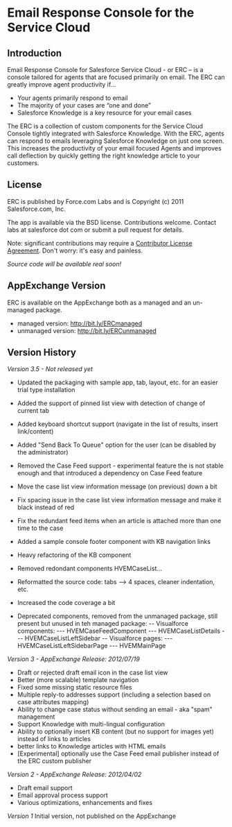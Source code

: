 Email Response Console for the Service Cloud
============================================

Introduction
------------
Email Response Console for Salesforce Service Cloud - or ERC – is a console tailored for agents that are focused primarily on email. The ERC can greatly improve agent productivity if...

- Your agents primarily respond to email
- The majority of your cases are “one and done”
- Salesforce Knowledge is a key resource for your email cases


The ERC is a collection of custom components for the Service Cloud Console tightly integrated with Salesforce Knowledge. With the ERC, agents can respond to emails leveraging Salesforce Knowledge on just one screen. This increases the productivity of your email focused Agents and improves call deflection by quickly getting the right knowledge article to your customers.


License
-------
ERC is published by Force.com Labs and is Copyright (c) 2011 Salesforce.com, Inc.

The app is available via the BSD license.  Contributions welcome. Contact labs at salesforce dot com or submit a pull request for details.

Note: significant contributions may require a [Contributor License Agreement](http://blogs.developerforce.com/labs/files/2011/08/Salesforce_OpenSource_Contributor_Agreement_20110610.pdf).  Don't worry: it's easy and painless.

*Source code will be available real soon!*


AppExchange Version
-------------------
ERC is available on the AppExchange both as a managed and an un-managed package.

- managed version: http://bit.ly/ERCmanaged
- unmanaged version: http://bit.ly/ERCunmanaged


Version History
---------------

*Version 3.5 - Not released yet*

- Updated the packaging with sample app, tab, layout, etc. for an easier trial type installation
- Added the support of pinned list view with detection of change of current tab
- Added keyboard shortcut support (navigate in the list of results, insert link/content)
- Added "Send Back To Queue" option for the user (can be disabled by the administrator)
- Removed the Case Feed support - experimental feature the is not stable enough and that introduced a dependency on Case Feed feature
- Move the case list view information message (on previous) down a bit
- Fix spacing issue in the case list view information message and make it black instead of red
- Fix the redundant feed items when an article is attached more than one time to the case
- Added a sample console footer component with KB navigation links
- Heavy refactoring of the KB component
- Removed redondant components HVEMCaseList...
- Reformatted the source code: tabs --> 4 spaces, cleaner indentation, etc.
- Increased the code coverage a bit

- Deprecated components, removed from the unmanaged package, still present but unused in teh managed package:
-- Visualforce components:
--- HVEMCaseFeedComponent
--- HVEMCaseListDetails
--- HVEMCaseListLeftSidebar
-- Visualforce pages:
--- HVEMCaseListLeftSidebarPage
--- HVEMMainPage
 
*Version 3 - AppExchange Release: 2012/07/19*

- Draft or rejected draft email icon in the case list view
- Better (more scalable) template navigation
- Fixed some missing static resource files
- Multiple reply-to addresses support (including a selection based on case attributes mapping)
- Ability to change case status without sending an email - aka "spam" management
- Support Knowledge with multi-lingual configuration
- Ability to optionally insert KB content (but no support for images yet) instead of links to articles
- better links to Knowledge articles with HTML emails
- [Experimental] optionally use the Case Feed email publisher instead of the ERC custom publisher

*Version 2 - AppExchange Release: 2012/04/02*

- Draft email support
- Email approval process support
- Various optimizations, enhancements and fixes

*Version 1*
Initial version, not published on the AppExchange
